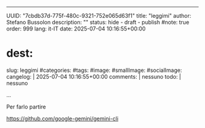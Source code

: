 
---
UUID: "7cbdb37d-775f-480c-9321-752e065d63f1"
title: "leggimi"
author: Stefano Bussolon
description: ""
status: hide - draft - publish
#note: true
order: 999
lang: it-IT
date: 2025-07-04 10:16:55+00:00
# dest: 
slug: leggimi
#categories: 
#tags: 
#image: 
#smallImage: 
#socialImage: 
cangelog: |
  2025-07-04 10:16:55+00:00
comments: |
  nessuno
todo: |
  nessuno

...


Per farlo partire

https://github.com/google-gemini/gemini-cli
